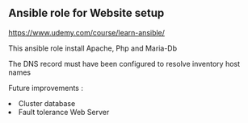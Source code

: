 ## Ansible role for Website setup

https://www.udemy.com/course/learn-ansible/

This ansible role install Apache, Php and Maria-Db

The DNS record must have been configured to resolve inventory host names

Future improvements :  
<li>Cluster database</li>  
<li>Fault tolerance Web Server</li>
